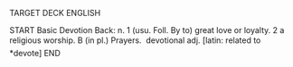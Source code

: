 TARGET DECK
ENGLISH

START
Basic
Devotion
Back: n. 1 (usu. Foll. By to) great love or loyalty. 2 a religious worship. B (in pl.) Prayers.  devotional adj. [latin: related to *devote]
END
